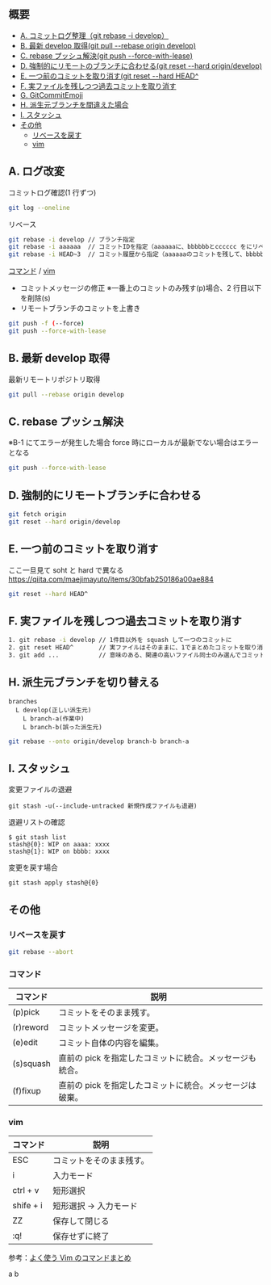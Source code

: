 ## 概要

- [A. コミットログ整理（git rebase -i develop）](#a-ログ改変)
- [B. 最新 develop 取得(git pull --rebase origin develop)](#b-最新develop取得)
- [C. rebase プッシュ解決(git push --force-with-lease)](#c-rebaseプッシュ解決)
- [D. 強制的にリモートのブランチに合わせる(git reset --hard origin/develop)](#d-強制的にリモートブランチに合わせる)
- [E. 一つ前のコミットを取り消す(git reset --hard HEAD^](#e-一つ前のコミットを取り消す)
- [F. 実ファイルを残しつつ過去コミットを取り消す](#f-実ファイルを残しつつ過去コミットを取り消す)
- [G. GitCommitEmoji](https://gist.github.com/parmentf/035de27d6ed1dce0b36a)
- [H. 派生元ブランチを間違えた場合](#h-派生元ブランチを切り替える)
- [I. スタッシュ](#i-スタッシュ)
- [その他](#その他)
  - [リベースを戻す](#リベースを戻す)
  - [vim](#vim)

## A. ログ改変

コミットログ確認(1 行ずつ)

```sh
git log --oneline
```

リベース

```sh
git rebase -i develop // ブランチ指定
git rebase -i aaaaaa  // コミットIDを指定（aaaaaaに、bbbbbbとcccccc をにリベース）
git rebase -i HEAD~3  // コミット履歴から指定（aaaaaaのコミットを残して、bbbbbbとccccccを統合）
```

[コマンド](#コマンド) / [vim](#vim)

- コミットメッセージの修正 ※一番上のコミットのみ残す(p)場合、2 行目以下を削除(s)
- リモートブランチのコミットを上書き

```sh
git push -f (--force)
git push --force-with-lease
```

## B. 最新 develop 取得

最新リモートリポジトリ取得

```sh
git pull --rebase origin develop
```

## C. rebase プッシュ解決

※B-1 にてエラーが発生した場合
force 時にローカルが最新でない場合はエラーとなる

```sh
git push --force-with-lease
```

## D. 強制的にリモートブランチに合わせる

```sh
git fetch origin
git reset --hard origin/develop
```

## E. 一つ前のコミットを取り消す

ここ一旦見て soht と hard で異なる
https://qiita.com/maejimayuto/items/30bfab250186a00ae884

```sh
git reset --hard HEAD^
```

## F. 実ファイルを残しつつ過去コミットを取り消す

```sh
1. git rebase -i develop // 1件目以外を squash して一つのコミットに
2. git reset HEAD^       // 実ファイルはそのままに、1でまとめたコミットを取り消し
3. git add ...           // 意味のある、関連の高いファイル同士のみ選んでコミット
```

## H. 派生元ブランチを切り替える

```
branches
  L develop(正しい派生元)
    L branch-a(作業中)
    L branch-b(誤った派生元)
```

```sh
git rebase --onto origin/develop branch-b branch-a
```

## I. スタッシュ

変更ファイルの退避

```
git stash -u(--include-untracked 新規作成ファイルも退避)
```

退避リストの確認

```
$ git stash list
stash@{0}: WIP on aaaa: xxxx
stash@{1}: WIP on bbbb: xxxx
```

変更を戻す場合

```
git stash apply stash@{0}
```

## その他

### リベースを戻す

```sh
git rebase --abort
```

### コマンド

| コマンド  | 説明                                                     |
| --------- | -------------------------------------------------------- |
| (p)pick   | コミットをそのまま残す。                                 |
| (r)reword | コミットメッセージを変更。                               |
| (e)edit   | コミット自体の内容を編集。                               |
| (s)squash | 直前の pick を指定したコミットに統合。メッセージも統合。 |
| (f)fixup  | 直前の pick を指定したコミットに統合。メッセージは破棄。 |

### vim

| コマンド  | 説明                     |
| --------- | ------------------------ |
| ESC       | コミットをそのまま残す。 |
| i         | 入力モード               |
| ctrl + v  | 短形選択                 |
| shife + i | 短形選択 → 入力モード    |
| ZZ        | 保存して閉じる           |
| :q!       | 保存せずに終了           |

参考：[よく使う Vim のコマンドまとめ](https://qiita.com/hide/items/5bfe5b322872c61a6896)

a
b
